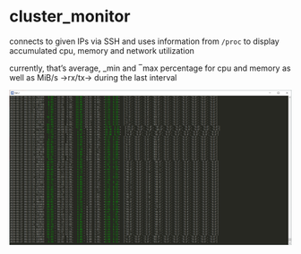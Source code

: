 # cluster_monitor
connects to given IPs via SSH and uses information from `/proc` to display accumulated cpu, memory and network utilization

currently, that’s average, _min and ‾max percentage for cpu and memory as well as MiB/s →rx/tx→ during the last interval

![](demo.png)
